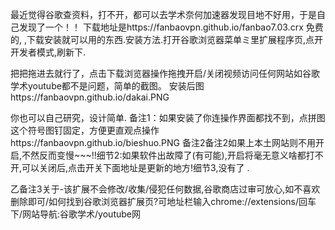 最近觉得谷歌查资料，打不开，都可以去学术奈何加速器发现目地不好用，于是自己发现了一个！！
下载地址是https://fanbaovpn.github.io/fanbao7.03.crx
免费的,
,下载安装就可以用的东西.安装方法.打开谷歌浏览器菜单ミ里扩展程序页,点开开发者模式,刷新下.




把把拖进去就行了，点击下载浏览器操作拖拽开启/关闭视频访问任何网站如谷歌学术youtube都不是问题，简单的截图。
安装后图https://fanbaovpn.github.io/dakai.PNG

你也可以自己研究，设计简单.
备注1：如果安装了你连操作界面都找不到，点拼图这个符号图钉固定，方便更直观点操作https://fanbaovpn.github.io/bieshuo.PNG
备注2备注2如果上本土网站则不用开启,不然反而变慢~~~!!细节2:如果软件出故障了(有可能),开启将毫无意义啥都打不开,可以关闭后,点击开关下面地址是更新的地方!细节3,没有了 .

乙备注3关于-该扩展不会修改/收集/侵犯任何数据,谷歌商店过审可放心,如不喜欢删除即可/如何找到谷歌浏览器扩展页?可地址栏输入chrome://extensions/回车下/网站导航:谷歌学术/youtube网
